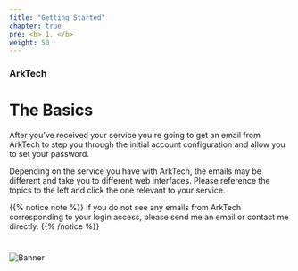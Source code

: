 ```yaml
---
title: "Getting Started"
chapter: true
pre: <b> 1. </b>
weight: 50
---
```



### ArkTech
# The Basics

After you've received your service you're going to get an email from ArkTech to step you through the initial account configuration and allow you to set your password. 

Depending on the service you have with ArkTech, the emails may be different and take you to different web interfaces. Please reference the topics to the left and click the one relevant to your service.

{{% notice note %}} If you do not see any emails from ArkTech corresponding to your login access, please send me an email or contact me directly. 
{{% /notice %}}

#
![Banner](/images/fishy.gif)